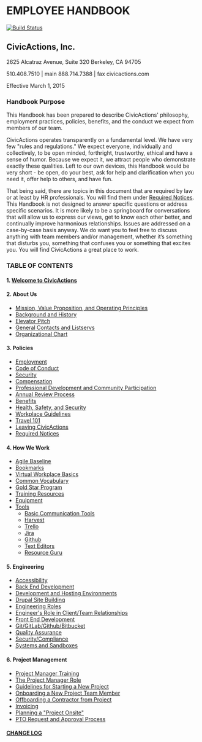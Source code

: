 # EMPLOYEE HANDBOOK

[![Build Status](https://travis-ci.org/CivicActions/handbook.svg?branch=master)](https://travis-ci.org/CivicActions/handbook)

## CivicActions, Inc.

2625 Alcatraz Avenue, Suite 320
Berkeley, CA 94705

510.408.7510 | main
888.714.7388 | fax
civicactions.com

Effective March 1, 2015

### <a name="purpose"></a>Handbook Purpose

This Handbook has been prepared to describe CivicActions' philosophy, employment practices, policies, benefits, and the conduct we expect from members of our team.

CivicActions operates transparently on a fundamental level. We have very few "rules and regulations." We expect everyone, individually and collectively, to be open minded, forthright, trustworthy, ethical and have a sense of humor. Because we expect it, we attract people who demonstrate exactly these qualities. Left to our own devices, this Handbook would be very short - be open, do your best, ask for help and clarification when you need it, offer help to others, and have fun.

That being said, there are topics in this document that are required by law or at least by HR professionals. You will find them under [Required Notices](docs/policies/required-notices.md). This Handbook is not designed to answer specific questions or address specific scenarios. It is more likely to be a springboard for conversations that will allow us to express our views, get to know each other better, and continually improve harmonious relationships. Issues are addressed on a case-by-case basis anyway. We do want you to feel free to discuss anything with team members and/or management, whether it’s something that disturbs you, something that confuses you or something that excites you.   You will find CivicActions a great place to work.

### <a name="toc"></a>TABLE OF CONTENTS

#### 1. [Welcome to CivicActions](docs/welcome-to-civicactions)

#### 2. About Us

* [Mission, Value Proposition, and Operating Principles](docs/about-us/mission-values-operating-principles.md)
* [Background and History](docs/about-us/background-and-history.md)
* [Elevator Pitch](docs/about-us/elevator-pitch.md)
* [General Contacts and Listservs](docs/about-us/general-contacts-and-listservs.md)
* [Organizational Chart](docs/about-us/org-chart.md)

#### 3. Policies

* [Employment](docs/policies/employment.md)
* [Code of Conduct](docs/policies/code-of-conduct.md)
* [Security](https://github.com/CivicActions/security-policy/blob/master/README.md)
* [Compensation](docs/policies/compensation.md)
* [Professional Development and Community Participation](docs/policies/prodev-community-participation.md)
* [Annual Review Process](docs/policies/annual-review-process.md)
* [Benefits](docs/policies/benefits.md)
* [Health, Safety, and Security](docs/policies/health-safety-security.md)
* [Workplace Guidelines](docs/policies/workplace-guidelines.md)
* [Travel 101](docs/policies/travel-101.md)
* [Leaving CivicActions](docs/policies/leaving-civicactions.md)
* [Required Notices](docs/policies/required-notices.md)

#### 4. How We Work

* [Agile Baseline](docs/how-we-work/agile-baseline)
* [Bookmarks](docs/how-we-work/bookmarks.md)
* [Virtual Workplace Basics](docs/how-we-work/virtual-workplace-basics.md)
* [Common Vocabulary](docs/how-we-work/common-vocab.md)
* [Gold Star Program](docs/how-we-work/gold-star-program.md)
* [Training Resources](docs/how-we-work/training-resources.md)
* [Equipment](docs/how-we-work/equipment.md)
* [Tools](docs/how-we-work/tools)
  * [Basic Communication Tools](docs/how-we-work/tools/basic-communication-tools.md)
  * [Harvest](docs/how-we-work/tools/harvest.md)
  * [Trello](docs/how-we-work/tools/trello.md)
  * [Jira](docs/how-we-work/tools/jira.md)
  * [Github](docs/how-we-work/tools/github.md)
  * [Text Editors](docs/how-we-work/tools/text-editors.md)
  * [Resource Guru](docs/how-we-work/tools/resource-guru.md)

#### 5. Engineering

* [Accessibility](docs/engineering/accessibility.md)
* [Back End Development](docs/engineering/back-end-development.md)
* [Development and Hosting Environments](docs/engineering/dev-environments.md)
* [Drupal Site Building](docs/engineering/drupal-site-building.md)
* [Engineering Roles](docs/engineering/engineering-roles.md)
* [Engineer's Role in Client/Team Relationships](docs/engineering/engineer-role-in-client-relationships.md)
* [Front End Development](docs/engineering/front-end-development.md)
* [Git/GitLab/Github/Bitbucket](docs/engineering/git-gitlab-github-bitbucket.md)
* [Quality Assurance](docs/engineering/qa.md)
* [Security/Compliance](docs/engineering/security-compliance.md)
* [Systems and Sandboxes](docs/engineering/systems-sandboxes.md)

#### 6. Project Management

* [Project Manager Training](docs/project-management/pm-training-doc.md)
* [The Project Manager Role](docs/project-management/pm-role.md)
* [Guidelines for Starting a New Project](docs/project-management/starting-new-project.md)
* [Onboarding a New Project Team Member](docs/project-management/onboarding-new-project-team-member.md)
* [Offboarding a Contractor from Project](docs/project-management/offboarding-contractor-from-project.md)
* [Invoicing](docs/project-management/invoicing.md)
* [Planning a "Project Onsite"](docs/project-management/planning-project-onsite.md)
* [PTO Request and Approval Process](docs/project-management/pto-request-approval-process.md)

#### [CHANGE LOG](CHANGELOG.md)
